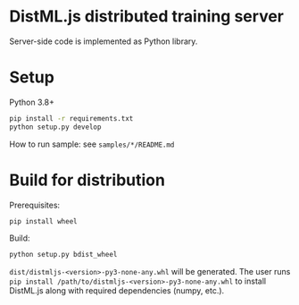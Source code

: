 # DistML.js distributed training server

Server-side code is implemented as Python library.

# Setup

Python 3.8+

```bash
pip install -r requirements.txt
python setup.py develop
```

How to run sample: see `samples/*/README.md`

# Build for distribution

Prerequisites:

```bash
pip install wheel
```

Build:

```bash
python setup.py bdist_wheel
```

`dist/distmljs-<version>-py3-none-any.whl` will be generated. The user runs `pip install /path/to/distmljs-<version>-py3-none-any.whl` to install DistML.js along with required dependencies (numpy, etc.).

